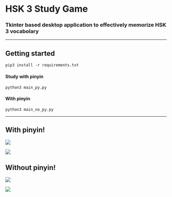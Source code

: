 # HSK 3 Study Game
### Tkinter based desktop application to effectively memorize HSK 3 vocabolary

---

## Getting started
`pip3 install -r requirements.txt`

#### Study with pinyin
`python3 main_py.py`

#### With pinyin
`python3 main_no_py.py`

---

## With pinyin!
![](https://i.ibb.co/RyC78tf/pinyin.png)

![](https://i.ibb.co/FDh3MbY/pinyin-2.png)

## Without pinyin!
![](https://i.ibb.co/f480yQn/no-pinyin.png)

![](https://i.ibb.co/JFCvmhX/no-pinyin-2.png)
